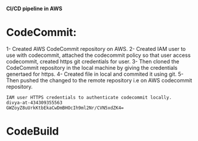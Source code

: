 **CI/CD pipeline in AWS**

# CodeCommit:

1- Created AWS CodeCommit repository on AWS.
2- Created IAM user to use with codecommit, attached the codecommit policy so that user access codecommit, created https git credentials for user.
3- Then cloned the CodeCommit repository in the local machine by giving the credentials genertaed for https.
4- Created file in local and commited it using git.
5- Then pushed the changed to the remote repository i.e on AWS codecommit repository.

~~~~~~~~~~~~~~~~~~~~~~~~~
IAM user HTTPS credentials to authenticate codecommit locally.
divya-at-434309355563
GWZoyZ8uUrkKtbEkaCwDmBHOcIh9ml2Nr/CVN5xdZK4=
~~~~~~~~~~~~~~~~~~~~~~~~~

# CodeBuild

